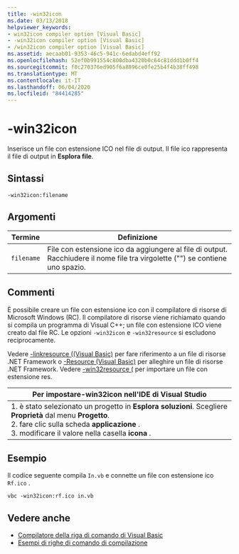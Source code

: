 ```yaml
---
title: -win32icon
ms.date: 03/13/2018
helpviewer_keywords:
- win32icon compiler option [Visual Basic]
- -win32icon compiler option [Visual Basic]
- /win32icon compiler option [Visual Basic]
ms.assetid: aecaab01-9353-46c5-941c-6edabd4eff92
ms.openlocfilehash: 52ef0b991554c800dba4320b0c64c81ddd1b0ff4
ms.sourcegitcommit: f8c270376ed905f6a8896ce0fe25b4f4b38ff498
ms.translationtype: MT
ms.contentlocale: it-IT
ms.lasthandoff: 06/04/2020
ms.locfileid: "84414285"
---
```

# <a name="-win32icon"></a>-win32icon
Inserisce un file con estensione ICO nel file di output. Il file ico rappresenta il file di output in **Esplora file**.  
  
## <a name="syntax"></a>Sintassi  
  
```console  
-win32icon:filename  
```  
  
## <a name="arguments"></a>Argomenti  
  
|Termine|Definizione|  
|---|---|  
|`filename`|File con estensione ico da aggiungere al file di output. Racchiudere il nome file tra virgolette ("") se contiene uno spazio.|  
  
## <a name="remarks"></a>Commenti  
 È possibile creare un file con estensione ico con il compilatore di risorse di Microsoft Windows (RC). Il compilatore di risorse viene richiamato quando si compila un programma di Visual C++; un file con estensione ICO viene creato dal file RC. Le opzioni `-win32icon` e `-win32resource` si escludono reciprocamente.  
  
 Vedere [-linkresource ((Visual Basic)](linkresource.md) per fare riferimento a un file di risorse .NET Framework o [-Resource (Visual Basic)](resource.md) per alleghire un file di risorse .NET Framework. Vedere [-win32resource (](win32resource.md) per importare un file con estensione res.  
  
|Per impostare-win32icon nell'IDE di Visual Studio|  
|---|  
|1. è stato selezionato un progetto in **Esplora soluzioni**. Scegliere **Proprietà** dal menu **Progetto**. <br />2. fare clic sulla scheda **applicazione** .<br />3. modificare il valore nella casella **icona** .|  
  
## <a name="example"></a>Esempio  
 Il codice seguente compila `In.vb` e connette un file con estensione ico `Rf.ico` .  
  
```console
vbc -win32icon:rf.ico in.vb  
```  
  
## <a name="see-also"></a>Vedere anche

- [Compilatore della riga di comando di Visual Basic](index.md)
- [Esempi di righe di comando di compilazione](sample-compilation-command-lines.md)
